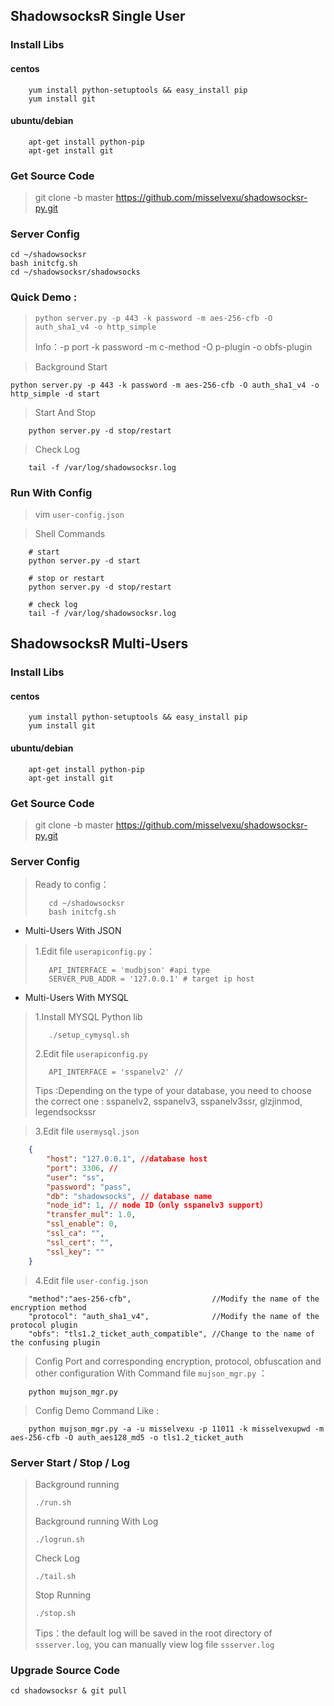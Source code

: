 ## ShadowsocksR Single User
### Install Libs

#### centos
```
    yum install python-setuptools && easy_install pip
    yum install git
```

#### ubuntu/debian
```
    apt-get install python-pip
    apt-get install git
```

### Get Source Code
> git clone -b master https://github.com/misselvexu/shadowsocksr-py.git

### Server Config
```
cd ~/shadowsocksr
bash initcfg.sh
cd ~/shadowsocksr/shadowsocks

```

### Quick Demo :
>```
> python server.py -p 443 -k password -m aes-256-cfb -O auth_sha1_v4 -o http_simple
>```
> Info：-p port -k password  -m c-method -O p-plugin -o obfs-plugin

> Background Start
```
python server.py -p 443 -k password -m aes-256-cfb -O auth_sha1_v4 -o http_simple -d start
```

> Start And Stop
```
    python server.py -d stop/restart
```

> Check Log
```
    tail -f /var/log/shadowsocksr.log
```

### Run With Config
> vim `user-config.json`

> Shell Commands
```
    # start
    python server.py -d start
    
    # stop or restart
    python server.py -d stop/restart
    
    # check log
    tail -f /var/log/shadowsocksr.log
```






## ShadowsocksR Multi-Users
### Install Libs

#### centos
```
    yum install python-setuptools && easy_install pip
    yum install git
```

#### ubuntu/debian
```
    apt-get install python-pip
    apt-get install git
```

### Get Source Code
> git clone -b master https://github.com/misselvexu/shadowsocksr-py.git

### Server Config

> Ready to config：
>```
>    cd ~/shadowsocksr
>    bash initcfg.sh
>```

- Multi-Users With JSON

> 1.Edit file `userapiconfig.py`：
>```
>    API_INTERFACE = 'mudbjson' #api type
>    SERVER_PUB_ADDR = '127.0.0.1' # target ip host
>```

- Multi-Users With MYSQL

> 1.Install MYSQL Python lib
>```
>    ./setup_cymysql.sh
>```
> 2.Edit file `userapiconfig.py`
>```
>    API_INTERFACE = 'sspanelv2' //
>```
> Tips :Depending on the type of your database, you need to choose the correct one : sspanelv2, sspanelv3, sspanelv3ssr, glzjinmod, legendsockssr

> 3.Edit file `usermysql.json`

```json
    {
        "host": "127.0.0.1", //database host
        "port": 3306, //
        "user": "ss",
        "password": "pass",
        "db": "shadowsocks", // database name
        "node_id": 1, // node ID（only sspanelv3 support）
        "transfer_mul": 1.0,
        "ssl_enable": 0,
        "ssl_ca": "",
        "ssl_cert": "",
        "ssl_key": ""
    }
```

> 4.Edit file `user-config.json`
```
    "method":"aes-256-cfb",                  //Modify the name of the encryption method
    "protocol": "auth_sha1_v4",              //Modify the name of the protocol plugin
    "obfs": "tls1.2_ticket_auth_compatible", //Change to the name of the confusing plugin
```


> Config Port and corresponding encryption, protocol, obfuscation and other configuration With Command file `mujson_mgr.py` ：
```
    python mujson_mgr.py
```

> Config Demo Command Like :
```
    python mujson_mgr.py -a -u misselvexu -p 11011 -k misselvexupwd -m aes-256-cfb -O auth_aes128_md5 -o tls1.2_ticket_auth
```

### Server Start / Stop / Log

> Background running
>```
> ./run.sh
>```
> Background running With Log
>```
> ./logrun.sh
>```
> Check Log
>```
> ./tail.sh
>```
> Stop Running
>```
> ./stop.sh
>```
> 
> Tips：the default log will be saved in the root directory of `ssserver.log`, you can manually view log file `ssserver.log`

### Upgrade Source Code
```
cd shadowsocksr & git pull
``` 